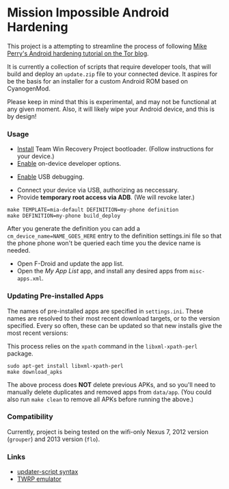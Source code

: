 # Mission Impossible Android Hardening

This project is a attempting to streamline the process of following [Mike
Perry's Android hardening tutorial on the Tor
blog](https://blog.torproject.org/blog/mission-impossible-hardening-android-security-and-privacy).

It is currently a collection of scripts that require developer tools,
that will build and deploy an `update.zip` file to your connected
device. It aspires for be the basis for an installer for a custom
Android ROM based on CyanogenMod.

Please keep in mind that this is experimental, and may not be functional
at any given moment. Also, it will likely wipe your Android device, and
this is by design!

### Usage

* [Install](http://teamw.in/project/twrp2) Team Win Recovery Project bootloader. (Follow instructions for your device.)
* [Enable](https://developer.android.com/tools/device.html#developer-device-options) on-device developer options.
- [Enable](https://developer.android.com/tools/device.html#setting-up) USB debugging.
* Connect your device via USB, authorizing as neccessary.
* Provide **temporary root access via ADB**. (We will revoke later.)

```
make TEMPLATE=mia-default DEFINITION=my-phone definition
make DEFINITION=my-phone build_deploy
```

After you generate the definition you can add a `cm_device_name=NAME_GOES_HERE` entry to the definition settings.ini file so that the phone phone won't be queried each time you the device name is needed.


* Open F-Droid and update the app list.
* Open the *My App List* app, and install any desired apps from
  `misc-apps.xml`.

### Updating Pre-installed Apps

The names of pre-installed apps are specified in `settings.ini`. These names
are resolved to their most recent download targets, or to the version specified.
Every so often, these can be updated so that new installs give the most recent
versions:

This process relies on the `xpath` command in the `libxml-xpath-perl` package.

```
sudo apt-get install libxml-xpath-perl
make download_apks
```

The above process does **NOT** delete previous APKs, and so you'll need
to manually delete duplicates and removed apps from `data/app`. (You
could also run `make clean` to remove all APKs before running the above.)

### Compatibility

Currently, project is being tested on the wifi-only Nexus 7, 2012 version
(`grouper`) and 2013 version (`flo`).

### Links

- [updater-script syntax](http://forum.xda-developers.com/wiki/Edify_script_language)
- [TWRP emulator](http://teamw.in/project/twrp2/169)

